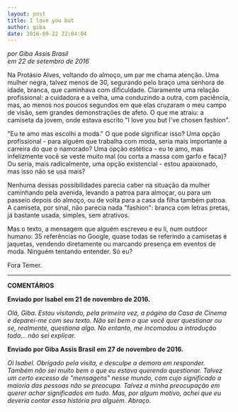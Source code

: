```yaml
---
layout: post
title: I love you but
author: giba
date: 2016-09-22 22:04:04
---
```

*por Giba Assis Brasil*\
*em 22 de setembro de 2016*

Na Protásio Alves, voltando do almoço, um par me chama atenção. Uma mulher negra, talvez menos de 30, segurando pelo braço uma senhora de idade, branca, que caminhava com dificuldade. Claramente uma relação profissional: a cuidadora e a velha, uma conduzindo a outra, com paciência, mas, ao menos nos poucos segundos em que elas cruzaram o meu campo de visão, sem grandes demonstrações de afeto. O que me atraiu: a camiseta da jovem, onde estava escrito "I love you but I've chosen fashion".

"Eu te amo mas escolhi a moda." O que pode significar isso? Uma opção profissional - para alguém que trabalha com moda, seria mais importante a carreira do que o namorado? Uma opção estética - eu te amo, mas infelizmente você se veste muito mal (ou corta a massa com garfo e faca)? Ou seria, mais radicalmente, uma opção existencial - estou apaixonado, mas isso não se usa mais?

Nenhuma dessas possibilidades parecia caber na situação da mulher caminhando pela avenida, levando a patroa para almoçar, ou para um passeio depois do almoço, ou de volta para a casa da filha também patroa. A camiseta, por sinal, não parecia nada "fashion": branca com letras pretas, já bastante usada, simples, sem atrativos.

Mas o texto, a mensagem que alguém escreveu e eu li, num outdoor humano: 35 referências no Google, quase todas se referindo a camisetas e jaquetas, vendendo diretamente ou marcando presença em eventos de moda. Ninguém tentando entender. Só eu?

Fora Temer.

- - -

**COMENTÁRIOS**

**Enviado por Isabel em 21 de novembro de 2016.**

*Olá, Giba. Estou visitando, pela primeira vez, a página da Casa de Cinema e deparei-me com seu texto. Não sei bem o que você quer questionar ou se, realmente, questiona algo. No entanto, me incomodou a introdução toda... não sei explicar.*

**Enviado por Giba Assis Brasil em 27 de novembro de 2016.**

*Oi Isabel. Obrigado pela visita, e desculpe a demora em responder. Também não sei muito bem o que eu estava querendo questionar. Talvez um certo excesso de "mensagens" nesse mundo, com cujo significado a maioria das pessoas não se preocupa. Talvez a minha preocupação em querer achar significados em tudo. Mas, por algum motivo, achei que eu deveria contar essa história pra alguém. Abraço.*